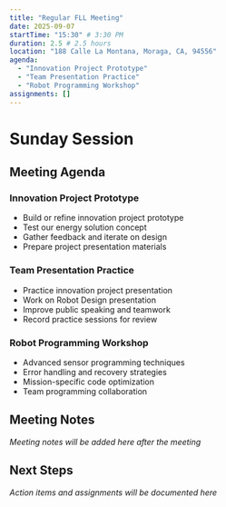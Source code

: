```yaml
---
title: "Regular FLL Meeting"
date: 2025-09-07
startTime: "15:30" # 3:30 PM
duration: 2.5 # 2.5 hours
location: "188 Calle La Montana, Moraga, CA, 94556"
agenda:
  - "Innovation Project Prototype"
  - "Team Presentation Practice"
  - "Robot Programming Workshop"
assignments: []
---
```


# Sunday Session

## Meeting Agenda

### Innovation Project Prototype
- Build or refine innovation project prototype
- Test our energy solution concept
- Gather feedback and iterate on design
- Prepare project presentation materials

### Team Presentation Practice
- Practice innovation project presentation
- Work on Robot Design presentation
- Improve public speaking and teamwork
- Record practice sessions for review

### Robot Programming Workshop
- Advanced sensor programming techniques
- Error handling and recovery strategies
- Mission-specific code optimization
- Team programming collaboration

## Meeting Notes

*Meeting notes will be added here after the meeting*

## Next Steps

*Action items and assignments will be documented here*